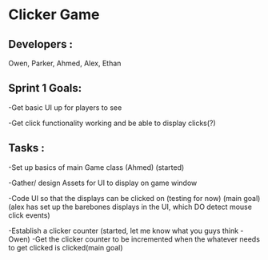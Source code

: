 # Clicker Game

## Developers :
Owen, Parker, Ahmed, Alex, Ethan
## Sprint 1 Goals: 
-Get basic UI up for players to see

-Get click functionality working and be able to display clicks(?)

## Tasks : 
-Set up basics of main Game class (Ahmed) (started)

-Gather/ design Assets for UI to display on game window

-Code UI so that the displays can be clicked on (testing for now) (main goal) (alex has set up the barebones displays in the UI, which DO detect mouse click events)

-Establish a clicker counter (started, let me know what you guys think -Owen)
  -Get the clicker counter to be incremented when the whatever needs to get clicked is clicked(main goal)


